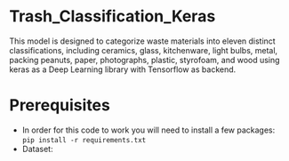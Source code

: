 # Trash_Classification_Keras
This model is designed to categorize waste materials into eleven distinct classifications, including ceramics, glass, kitchenware, light bulbs, metal, packing peanuts, paper, photographs, plastic, styrofoam, and wood using keras as a Deep Learning library with Tensorflow as backend.
# Prerequisites
* In order for this code to work you will need to install a few packages:  
  `pip install -r requirements.txt`
* Dataset: 
